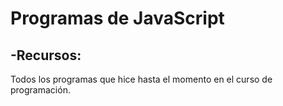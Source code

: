 # Programas de JavaScript

## -Recursos:

Todos los programas que hice hasta el momento en el curso de programación.
